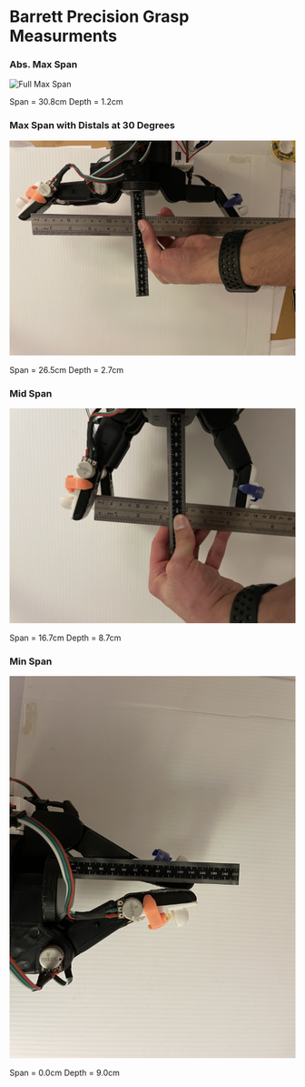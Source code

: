 # Barrett Precision Grasp Measurments


### Abs. Max Span
![Full Max Span](Images/Barrett_precision_absmax.JPG)

Span = 30.8cm
Depth = 1.2cm


### Max Span with Distals at 30 Degrees
![Max Span](Images/Barrett_precision_max.JPG)

Span = 26.5cm
Depth = 2.7cm


### Mid Span
![Mid Span](Images/Barrett_precision_mid.JPG)

Span = 16.7cm
Depth = 8.7cm


### Min Span
![Min Span](Images/Barrett_precision_min.JPG)

Span = 0.0cm
Depth = 9.0cm
